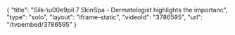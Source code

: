 {
    "title": "Silk-\u00e9pil 7 SkinSpa - Dermatologist highlights the importanc",
    "type": "solo",
    "layout": "iframe-static",
    "videoId": "3786595",
    "url": "\/tvpembed\/3786595"
}